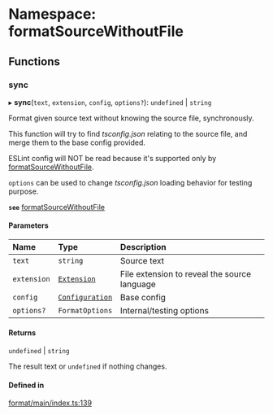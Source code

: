 # Namespace: formatSourceWithoutFile

## Functions

### sync

▸ **sync**(`text`, `extension`, `config`, `options?`): `undefined` \| `string`

Format given source text without knowing the source file, synchronously.

This function will try to find _tsconfig.json_ relating to the source file,
and merge them to the base config provided.

ESLint config will NOT be read because it's supported only by [formatSourceWithoutFile](../README.md#formatsourcewithoutfile).

`options` can be used to change _tsconfig.json_ loading behavior for testing
purpose.

**`see`** [formatSourceWithoutFile](../README.md#formatsourcewithoutfile)

#### Parameters

| Name | Type | Description |
| :------ | :------ | :------ |
| `text` | `string` | Source text |
| `extension` | [`Extension`](../README.md#extension) | File extension to reveal the source language |
| `config` | [`Configuration`](../interfaces/Configuration.md) | Base config |
| `options?` | `FormatOptions` | Internal/testing options |

#### Returns

`undefined` \| `string`

The result text or `undefined` if nothing changes.

#### Defined in

[format/main/index.ts:139](https://github.com/daidodo/format-imports/blob/f11f6fb/src/lib/format/main/index.ts#L139)
